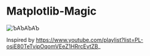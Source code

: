 # Matplotlib-Magic

![ЪАЪАЪАЪ](https://matplotlib.org/3.1.1/_images/sphx_glr_rainbow_text_001.png)

Inspired by https://www.youtube.com/playlist?list=PL-osiE80TeTvipOqomVEeZ1HRrcEvtZB_
